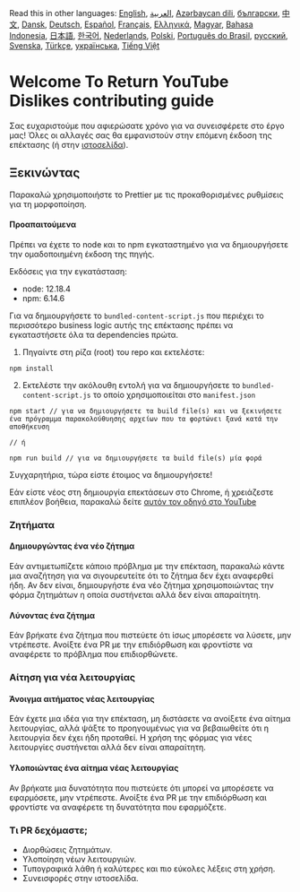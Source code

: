 Read this in other languages: [English](CONTRIBUTING.md), [العربية](CONTRIBUTINGar.md), [Azərbaycan dili](CONTRIBUTINGaz.md), [български](CONTRIBUTINGbg.md), [中文](CONTRIBUTINGcn.md), [Dansk](CONTRIBUTINGda.md), [Deutsch](CONTRIBUTINGde.md), [Español](CONTRIBUTINGes.md), [Français](CONTRIBUTINGfr.md), [Ελληνικά](CONTRIBUTINGgr.md), [Magyar](CONTRIBUTINGhu.md), [Bahasa Indonesia](CONTRIBUTINGid.md), [日本語](CONTRIBUTINGja.md), [한국어](CONTRIBUTINGkr.md), [Nederlands](CONTRIBUTINGnl.md), [Polski](CONTRIBUTINGpl.md), [Português do Brasil](CONTRIBUTINGpt_BR.md), [русский](CONTRIBUTINGru.md), [Svenska](CONTRIBUTINGsv.md), [Türkçe](CONTRIBUTINGtr.md), [українська](CONTRIBUTINGuk.md), [Tiếng Việt](CONTRIBUTINGvi.md)


# Welcome To Return YouTube Dislikes contributing guide

Σας ευχαριστούμε που αφιερώσατε χρόνο για να συνεισφέρετε στο έργο μας! Όλες οι αλλαγές σας θα εμφανιστούν στην επόμενη έκδοση της επέκτασης (ή στην [ιστοσελίδα](https://www.returnyoutubedislike.com/)).

## Ξεκινώντας

Παρακαλώ χρησιμοποιήστε το Prettier με τις προκαθορισμένες ρυθμίσεις για τη μορφοποίηση.

#### Προαπαιτούμενα

Πρέπει να έχετε το node και το npm εγκαταστημένο για να δημιουργήσετε την ομαδοποιημένη έκδοση της πηγής.

Εκδόσεις για την εγκατάσταση:

- node: 12.18.4
- npm: 6.14.6

Για να δημιουργήσετε το `bundled-content-script.js` που περιέχει το περισσότερο business logic αυτής της επέκτασης πρέπει να εγκαταστήσετε όλα τα  dependencies πρώτα.

1. Πηγαίντε στη ρίζα (root) του repo και εκτελέστε:

```
npm install
```

2. Εκτελέστε την ακόλουθη εντολή για να δημιουργήσετε το `bundled-content-script.js` το οποίο χρησιμοποιείται στο `manifest.json`

```
npm start // για να δημιουργήσετε τα build file(s) και να ξεκινήσετε ένα πρόγραμμα παρακολούθυησης αρχείων που τα φορτώνει ξανά κατά την αποθήκευση

// ή

npm run build // για να δημιουργήσετε τα build file(s) μία φορά
```

Συγχαρητήρια, τώρα είστε έτοιμος να δημιουργήσετε!

Εάν είστε νέος στη δημιουργία επεκτάσεων στο Chrome, ή χρειάζεστε επιπλέον βοήθεια, παρακαλώ δείτε [αυτόν τον οδηγό στο YouTube](https://www.youtube.com/watch?v=mdOj6HYE3_0)

### Ζητήματα

#### Δημιουργώντας ένα νέο ζήτημα

Εάν αντιμετωπίζετε κάποιο πρόβλημα με την επέκταση, παρακαλώ κάντε μια αναζήτηση για να σιγουρευτείτε ότι το ζήτημα δεν έχει αναφερθεί ήδη. Αν δεν είναι, δημιουργήστε ένα νέο ζήτημα χρησιμοποιώντας την φόρμα ζητημάτων η οποία συστήνεται αλλά δεν είναι απαραίτητη.

#### Λύνοντας ένα ζήτημα

Εάν βρήκατε ένα ζήτημα που πιστεύετε ότι ίσως μπορέσετε να λύσετε, μην ντρέπεστε. Ανοίξτε ένα PR με την επιδιόρθωση και φροντίστε να αναφέρετε το πρόβλημα που επιδιορθώνετε.

### Αίτηση για νέα λειτουργίας

#### Άνοιγμα αιτήματος νέας λειτουργίας

Εάν έχετε μια ιδέα για την επέκταση, μη διστάσετε να ανοίξετε ένα αίτημα λειτουργίας, αλλά ψάξτε το προηγουμένως για να βεβαιωθείτε ότι η λειτουργία δεν έχει ήδη προταθεί. Η χρήση της φόρμας για νέες λειτουργίες συστήνεται αλλά δεν είναι απαραίτητη.

#### Υλοποιώντας ένα αίτημα νέας λειτουργίας

Αν βρήκατε μια δυνατότητα που πιστεύετε ότι μπορεί να μπορέσετε να εφαρμόσετε, μην ντρέπεστε. Ανοίξτε ένα PR με την επιδιόρθωση και φροντίστε να αναφέρετε τη δυνατότητα που εφαρμόζετε.

### Τι PR δεχόμαστε;

- Διορθώσεις ζητημάτων.
- Υλοποίηση νέων λειτουργιών.
- Τυπογραφικά λάθη ή καλύτερες και πιο εύκολες λέξεις στη χρήση.
- Συνεισφορές στην ιστοσελίδα.
